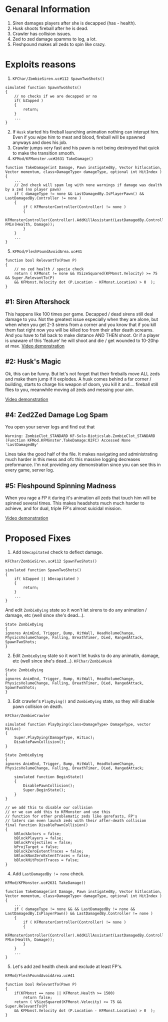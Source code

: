 # Genaral Information
1. Siren damages players after she is decapped (has - health).
2. Husk shoots fireball after he is dead.
3. Crawler has collision issues.
4. Zed to zed damage spamms to log, a lot.
5. Fleshpound makes all zeds to spin like crazy.

# Exploits reasons
1. `KFChar/ZombieSiren.uc#112 SpawnTwoShots()`
```unrealscript
simulated function SpawnTwoShots()
{
    // no checks if we are decapped or no
    if( bZapped )
    {
        return;
    }
    ...
}
```
2. If `Husk` started his fireball launching animation nothing can interupt him. Even if you wipe him to meat and blood, fireball will be spawned anyways and does his job.
3. Crawler jumps very fast and his pawn is not being destroyed that quick to make the transition smooth.
4. `KFMod/KFMonster.uc#2631 TakeDamage()`
```unrealscript
function TakeDamage(int Damage, Pawn instigatedBy, Vector hitlocation, Vector momentum, class<DamageType> damageType, optional int HitIndex )
{
    ...
    // 2nd check will spam log with none warnings if damage was dealth by a zed (no player pawn)
    if ( damageType != none && LastDamagedBy.IsPlayerPawn() && LastDamagedBy.Controller != none )
    {
        if ( KFMonsterController(Controller) != none )
        {
            KFMonsterController(Controller).AddKillAssistant(LastDamagedBy.Controller, FMin(Health, Damage));
        }
    }
    ...
}
```
5. `KFMod/FleshPoundAvoidArea.uc#41`
```unrealscript
function bool RelevantTo(Pawn P)
{
    // no zed health / specie check
    return ( KFMonst != none && VSizeSquared(KFMonst.Velocity) >= 75 && Super.RelevantTo(P)
    && KFMonst.Velocity dot (P.Location - KFMonst.Location) > 0  );
}
```

## #1: Siren Aftershock
This happens like 100 times per game. Decapped / dead sirens still deal damage to you. Not the greatest issue especially when they are alone, but when when you get 2-3 sirens from a corner and you know that if you kill them fast right now you will be killed too from their after death screams. And you have to fall back to make distance AND THEN shoot. Or if a player is unaware of this 'feature' he will shoot and die / get wounded to 10-20hp at max.
[Video demonstration](STUB!)

## #2: Husk's Magic
Ok, this can be funny. But let's not forget that their fireballs move ALL zeds and make them jump if it explodes. A husk comes behind a far corner / building, starts to charge his weapon of doom, you kill it and.... fireball still flies to you, meanwhile moving all zeds and messing your aim.

[Video demonstration]()

## #4: Zed2Zed Damage Log Spam
You open your server logs and find out that

`Warning: ZombieClot_STANDARD KF-Solo-Bioticslab.ZombieClot_STANDARD (Function KFMod.KFMonster.TakeDamage:02FC) Accessed None 'LastDamagedBy'`

Lines take the good half of the file. It makes navigating and administrating much harder in this mess and ofc this massive logging decreases preformance. I'm not providing any demonstration since you can see this in every game, server log.

## #5: Fleshpound Spinning Madness
When you rage a FP it during it's animation all zeds that touch him will be spinned several times. This makes headshots much much harder to achieve, and for dual, triple FP's almost suicidal mission.

[Video demonstration](https://youtu.be/kLd-TJzyzBE)

# Proposed Fixes
1. Add `bDecapitated` check to deflect damage. 

`KFChar/ZombieSiren.uc#112 SpawnTwoShots()`
```unrealscript
simulated function SpawnTwoShots()
{
    if( bZapped || bDecapitated )
    {
        return;
    }
    ...
}
```
And edit `ZombieDying` state so it won't let sirens to do any animation / damage, etc (well since she's dead...).
```unrealscript
State ZombieDying
{
ignores AnimEnd, Trigger, Bump, HitWall, HeadVolumeChange, PhysicsVolumeChange, Falling, BreathTimer, Died, RangedAttack, SpawnTwoShots;
}
```

2. Edit `ZombieDying` state so it won't let husks to do any animatin, damage, etc (well since she's dead...).
`KFChar/ZombieHusk`
```unrealscript
State ZombieDying
{
ignores AnimEnd, Trigger, Bump, HitWall, HeadVolumeChange, PhysicsVolumeChange, Falling, BreathTimer, Died, RangedAttack, SpawnTwoShots;
}
```

3. Edit crawler's  `PlayDying()` and `ZombieDying` state, so they will disable pawn collision on death.

`KFChar/ZombieCrawler`
```unrealscript
simulated function PlayDying(class<DamageType> DamageType, vector HitLoc)
{
    Super.PlayDying(DamageType, HitLoc);
    DisablePawnCollision();
}

State ZombieDying
{
ignores AnimEnd, Trigger, Bump, HitWall, HeadVolumeChange, PhysicsVolumeChange, Falling, BreathTimer, Died, RangedAttack;

    simulated function BeginState()
    {
        DisablePawnCollision();
        Super.BeginState();
    }
}

// we add this to disable our collision
// or we can add this to KFMonster and use this
// function for other problematic zeds like gorefasts, FP's
// laters can even launch zeds with their after-death collision
final function DisablePawnCollision()
{
	bBlockActors = false;
	bBlockPlayers = false;
	bBlockProjectiles = false;
	bProjTarget = false;
	bBlockZeroExtentTraces = false;
	bBlockNonZeroExtentTraces = false;
	bBlockHitPointTraces = false;
}
```

4. Add `LastDamagedBy != none` check.

`KFMod/KFMonster.uc#2631 TakeDamage()`
```unrealscript
function TakeDamage(int Damage, Pawn instigatedBy, Vector hitlocation, Vector momentum, class<DamageType> damageType, optional int HitIndex )
{
    ...
    if ( damageType != none && && LastDamagedBy != none && LastDamagedBy.IsPlayerPawn() && LastDamagedBy.Controller != none )
    {
        if ( KFMonsterController(Controller) != none )
        {
            KFMonsterController(Controller).AddKillAssistant(LastDamagedBy.Controller, FMin(Health, Damage));
        }
    }
    ...
}
```

5. Let's add zed health check and exclude at least FP's.

`KFMod/FleshPoundAvoidArea.uc#41`
```unrealscript
function bool RelevantTo(Pawn P)
{
    if(KFMonst == none || KFMonst.Health >= 1500)
        return false;
    return ( VSizeSquared(KFMonst.Velocity) >= 75 && Super.RelevantTo(P)
    && KFMonst.Velocity dot (P.Location - KFMonst.Location) > 0  );
}
```
